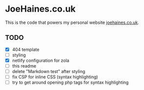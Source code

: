 # JoeHaines.co.uk

This is the code that powers my personal website [joehaines.co.uk](https://www.joehaines.co.uk).

## TODO

- [x] 404 template
- [ ] styling
- [x] netlify configuration for zola
- [ ] this readme
- [ ] delete "Markdown test" after styling
- [ ] fix CSP for inline CSS (syntax highlighting)
- [ ] try to get around opening php tags for syntax highlighting
